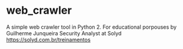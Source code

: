 # web_crawler
A simple web crawler tool in Python 2. For educational porpouses by Guilherme Junqueira Security Analyst at Solyd https://solyd.com.br/treinamentos
